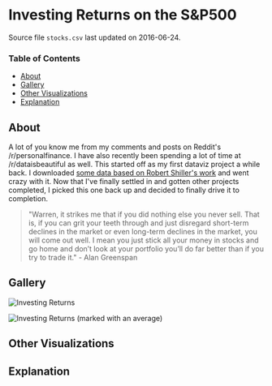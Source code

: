# Investing Returns on the S&P500

Source file `stocks.csv` last updated on 2016-06-24.

### Table of Contents

* [About]()
* [Gallery]()
* [Other Visualizations]()
* [Explanation]()

## About

A lot of you know me from my comments and posts on Reddit's /r/personalfinance. I have also recently been spending a lot of time at /r/dataisbeautiful as well. This started off as my first dataviz project a while back. I downloaded [some data based on Robert Shiller's work](https://github.com/datasets/s-and-p-500/tree/master/data) and went crazy with it. Now that I've finally settled in and gotten other projects completed, I picked this one back up and decided to finally drive it to completion.

> "Warren, it strikes me that if you did nothing else you never sell. That is, if you can grit your teeth through and just disregard short-term declines in the market or even long-term declines in the market, you will come out well. I mean you just stick all your money in stocks and go home and don’t look at your portfolio you’ll do far better than if you try to trade it." - Alan Greenspan

## Gallery

![Investing Returns](https://raw.githubusercontent.com/zonination/investing/master/returns.png)

![Investing Returns (marked with an average)](https://raw.githubusercontent.com/zonination/investing/master/returns-average.png)

## Other Visualizations

## Explanation
